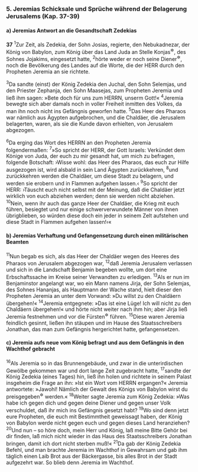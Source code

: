 ### 5. Jeremias Schicksale und Sprüche während der Belagerung Jerusalems (Kap. 37-39)

#### a) Jeremias Antwort an die Gesandtschaft Zedekias

__37__
<sup>1</sup>Zur Zeit, als Zedekia, der Sohn Josias, regierte, den Nebukadnezar, der König von Babylon, zum König über das Land Juda an Stelle Konjas<sup title="= Jojachins">&#x2732;</sup>, des Sohnes Jojakims, eingesetzt hatte,
<sup>2</sup>hörte weder er noch seine Diener<sup title="oder: Hofbeamten">&#x2732;</sup>, noch die Bevölkerung des Landes auf die Worte, die der HERR durch den Propheten Jeremia an sie richtete.

<sup>3</sup>Da sandte (einst) der König Zedekia den Juchal, den Sohn Selemjas, und den Priester Zephanja, den Sohn Maasejas, zum Propheten Jeremia und ließ ihm sagen: »Bete doch für uns zum HERRN, unserm Gott!«
<sup>4</sup>Jeremia bewegte sich aber damals noch in voller Freiheit inmitten des Volkes, da man ihn noch nicht ins Gefängnis geworfen hatte.
<sup>5</sup>Das Heer des Pharaos war nämlich aus Ägypten aufgebrochen, und die Chaldäer, die Jerusalem belagerten, waren, als sie die Kunde davon erhielten, von Jerusalem abgezogen.

<sup>6</sup>Da erging das Wort des HERRN an den Propheten Jeremia folgendermaßen:
<sup>7</sup>»So spricht der HERR, der Gott Israels: Verkündet dem Könige von Juda, der euch zu mir gesandt hat, um mich zu befragen, folgende Botschaft: ›Wisse wohl: das Heer des Pharaos, das euch zur Hilfe ausgezogen ist, wird alsbald in sein Land Ägypten zurückkehren,
<sup>8</sup>und zurückkehren werden die Chaldäer, um diese Stadt zu belagern, und werden sie erobern und in Flammen aufgehen lassen.‹
<sup>9</sup>So spricht der HERR: ›Täuscht euch nicht selbst mit der Meinung, daß die Chaldäer jetzt wirklich von euch abziehen werden; denn sie werden nicht abziehen.
<sup>10</sup>Nein, wenn ihr auch das ganze Heer der Chaldäer, die Krieg mit euch führen, besiegtet und nur einige schwerverwundete Männer von ihnen übrigblieben, so würden diese doch ein jeder in seinem Zelt aufstehen und diese Stadt in Flammen aufgehen lassen!‹«

#### b) Jeremias Verhaftung und Gefangensetzung durch einen militärischen Beamten

<sup>11</sup>Nun begab es sich, als das Heer der Chaldäer wegen des Heeres des Pharaos von Jerusalem abgezogen war,
<sup>12</sup>daß Jeremia Jerusalem verlassen und sich in die Landschaft Benjamin begeben wollte, um dort eine Erbschaftssache im Kreise seiner Verwandten zu erledigen.
<sup>13</sup>Als er nun im Benjaminstor angelangt war, wo ein Mann namens Jirja, der Sohn Selemjas, des Sohnes Hananjas, als Hauptmann der Wache stand, hielt dieser den Propheten Jeremia an unter dem Vorwand: »Du willst zu den Chaldäern übergehen!«
<sup>14</sup>Jeremia entgegnete: »Das ist eine Lüge! Ich will nicht zu den Chaldäern übergehen!« und hörte nicht weiter nach ihm hin; aber Jirja ließ Jeremia festnehmen und vor die Fürsten<sup title="oder: Oberen">&#x2732;</sup> führen.
<sup>15</sup>Diese waren Jeremia feindlich gesinnt, ließen ihn stäupen und im Hause des Staatsschreibers Jonathan, das man zum Gefängnis hergerichtet hatte, gefangensetzen.

#### c) Jeremia aufs neue vom König befragt und aus dem Gefängnis in den Wachthof gebracht

<sup>16</sup>Als Jeremia so in das Brunnengebäude, und zwar in die unterirdischen Gewölbe gekommen war und dort lange Zeit zugebracht hatte,
<sup>17</sup>sandte der König Zedekia (eines Tages) hin, ließ ihn holen und richtete in seinem Palast insgeheim die Frage an ihn: »Ist ein Wort vom HERRN ergangen?« Jeremia antwortete: »Jawohl! Nämlich der Gewalt des Königs von Babylon wirst du preisgegeben<sup title="oder: ausgeliefert">&#x2732;</sup> werden.«
<sup>18</sup>Weiter sagte Jeremia zum König Zedekia: »Was habe ich gegen dich und gegen deine Diener und gegen unser Volk verschuldet, daß ihr mich ins Gefängnis gesetzt habt?
<sup>19</sup>Wo sind denn jetzt eure Propheten, die euch mit Bestimmtheit geweissagt haben, der König von Babylon werde nicht gegen euch und gegen dieses Land heranziehen?
<sup>20</sup>Und nun – so höre doch, mein Herr und König, laß meine Bitte Gehör bei dir finden, laß mich nicht wieder in das Haus des Staatsschreibers Jonathan bringen, damit ich dort nicht sterben muß!«
<sup>21</sup>Da gab der König Zedekia Befehl, und man brachte Jeremia im Wachthof in Gewahrsam und gab ihm täglich einen Laib Brot aus der Bäckergasse, bis alles Brot in der Stadt aufgezehrt war. So blieb denn Jeremia im Wachthof.